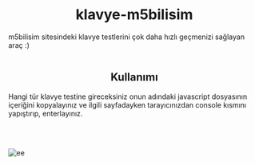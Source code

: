 
<h1 align="center">klavye-m5bilisim</h1>
<p>m5bilisim sitesindeki klavye testlerini çok daha hızlı geçmenizi sağlayan araç :)</p>

<p align="center">
  <img src="https://i02.appmifile.com/843_bbs_en/22/11/2020/3d5c977a91.gif" alt=""/>
</p>
<h2 align="center">Kullanımı</h2>
<p>Hangi tür klavye testine gireceksiniz onun adındaki javascript dosyasının içeriğini kopyalayınız ve ilgili sayfadayken tarayıcınızdan console kısmını yapıştırıp, enterlayınız.</p>
<br>
<br>

<p align="left"> <img src="https://komarev.com/ghpvc/?username=EnesBuyuk&label=Profile%20views&color=0e75b6&style=flat" alt="ee" /> </p>

